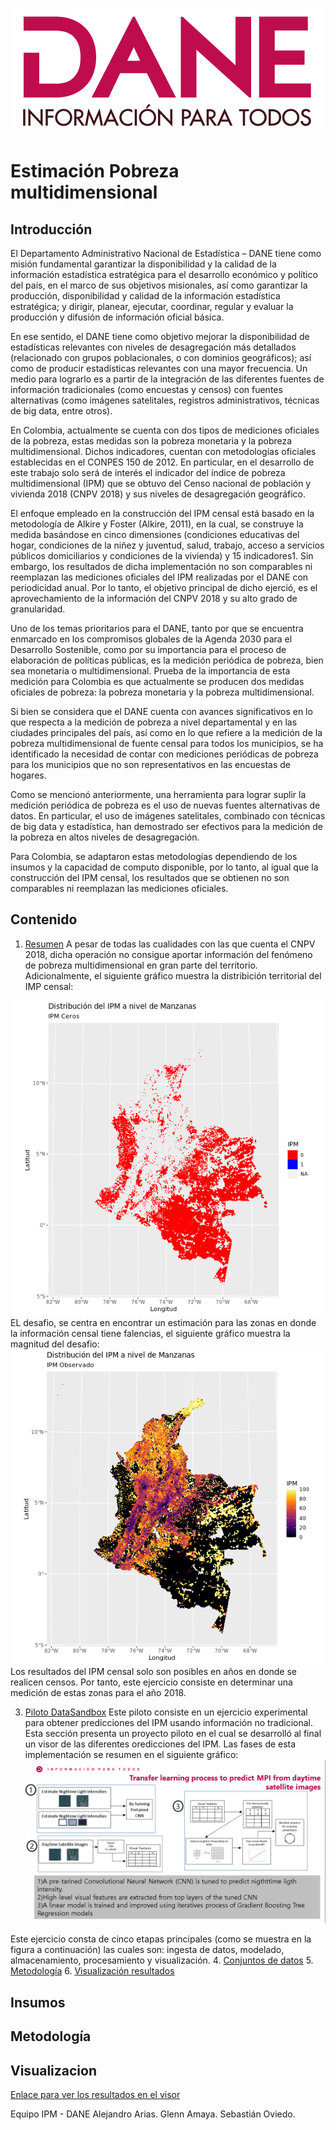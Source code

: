 ![DANELOGO](Figuras/Logo-DANE-color-2019.jpg)
# Estimación Pobreza multidimensional 
## Introducción

El Departamento Administrativo Nacional de Estadística – DANE tiene como misión fundamental garantizar la disponibilidad y la calidad de la información estadística estratégica para el desarrollo económico y político del país, en el marco de sus objetivos misionales, así como garantizar la producción, disponibilidad y calidad de la información estadística estratégica; y dirigir, planear, ejecutar, coordinar, regular y evaluar la producción y difusión de información oficial básica.

En ese sentido, el DANE tiene como objetivo mejorar la disponibilidad de estadísticas relevantes con niveles de desagregación más detallados (relacionado con grupos poblacionales, o con dominios geográficos); así como de producir estadísticas relevantes con una mayor frecuencia. Un medio para lograrlo es a partir de la integración de las diferentes fuentes de información tradicionales (como encuestas y censos) con fuentes alternativas (como imágenes satelitales, registros administrativos, técnicas de big data, entre otros).

En Colombia, actualmente se cuenta con dos tipos de mediciones oficiales de la pobreza, estas medidas son la pobreza monetaria y la pobreza multidimensional. Dichos indicadores, cuentan con metodologías oficiales establecidas en el CONPES 150 de 2012. En particular, en el desarrollo de este trabajo solo será de interés el indicador del índice de pobreza multidimensional (IPM) que se obtuvo del Censo nacional de población y vivienda 2018 (CNPV 2018) y sus niveles de desagregación geográfico.

El enfoque empleado en la construcción del IPM censal está basado en la metodología de Alkire y Foster (Alkire, 2011), en la cual, se construye la medida basándose en cinco dimensiones (condiciones educativas del hogar, condiciones de la niñez y juventud, salud, trabajo, acceso a servicios públicos domiciliarios y condiciones de la vivienda) y 15 indicadores1. Sin embargo, los resultados de dicha implementación no son comparables ni reemplazan las mediciones oficiales del IPM realizadas por el DANE con periodicidad anual. Por lo tanto, el objetivo principal de dicho ejerció, es el aprovechamiento de la información del CNPV 2018 y su alto grado de granularidad.

Uno de los temas prioritarios para el DANE, tanto por que se encuentra enmarcado en los compromisos globales de la Agenda 2030 para el Desarrollo Sostenible, como por su importancia para el proceso de elaboración de políticas públicas, es la medición periódica de pobreza, bien sea monetaria o multidimensional. Prueba de la importancia de esta medición para Colombia es que actualmente se producen dos medidas oficiales de pobreza: la pobreza monetaria y la pobreza multidimensional.

Si bien se considera que el DANE cuenta con avances significativos en lo que respecta a la medición de pobreza a nivel departamental y en las ciudades principales del país, así como en lo que refiere a la medición de la pobreza multidimensional de fuente censal para todos los municipios, se ha identificado la necesidad de contar con mediciones periódicas de pobreza para los municipios que no son representativos en las encuestas de hogares.

Como se mencionó anteriormente, una herramienta para lograr suplir la medición periódica de pobreza es el uso de nuevas fuentes alternativas de datos. En particular, el uso de imágenes satelitales, combinado con técnicas de big data y estadística, han demostrado ser efectivos para la medición de la pobreza en altos niveles de desagregación.

Para Colombia, se adaptaron estas metodologías dependiendo de los insumos y la capacidad de computo disponible, por lo tanto, al igual que la construcción del IPM censal, los resultados que se obtienen no son comparables ni reemplazan las mediciones oficiales.



## Contenido

1. [Resumen](#introducción) 
A pesar  de todas las cualidades con las que cuenta el CNPV 2018, dicha operación no consigue aportar información del fenómeno de pobreza multidimensional en gran parte del territorio. Adicionalmente, el siguiente gráfico muestra la distribición territorial del  IMP censal:
 <img src="Figuras/CEROS_municipality_IPM_26_01_2021.png">
EL desafio, se centra en encontrar un estimación para las zonas en donde la información censal tiene falencias, el siguiente gráfico muestra la magnitud del desafio:<img src="Figuras/OBSERVED_municipality_IPM_26_01_2021.png"> 
Los resultados del IPM censal solo son posibles en años en donde se realicen censos. Por tanto, este ejercicio  consiste en determinar una medición de estas zonas para el año 2018.

3. [Piloto DataSandbox](#piloto) 
Este piloto consiste en un ejercicio experimental para obtener predicciones del IPM usando información no tradicional.  Esta sección presenta un proyecto piloto en el cual se desarrolló al final un visor   de las diferentes oredicciones del IPM. Las fases de esta implementación se resumen en el siguiente gráfico:<img src="/Figuras/Transfer learning.PNG">  

Este ejercicio consta de cinco etapas principales (como se muestra en la figura a continuación) las cuales son: ingesta de datos, modelado, almacenamiento, procesamiento y visualización.
4. [Conjuntos de datos](#insumos)
5. [Metodología](https://www.dane.gov.co/files/investigaciones/experimentales/ipm/IPM-documento-metodologico.pdf)
6. [Visualización resultados](#visualizacion) 








## Insumos
## Metodología
## Visualizacion
[Enlace para ver los resultados en el visor ](https://visores.dane.gov.co/visor-nuevo-ipm/)



Equipo IPM - DANE
Alejandro Arias.
Glenn Amaya.
Sebastián Oviedo.
